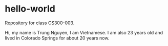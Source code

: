 # hello-world
Repository for class CS300-003.

Hi, my name is Trung Nguyen, I am Vietnamese.
I am also 23 years old and lived in Colorado Springs for about 20 years now.
